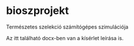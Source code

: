 # bioszprojekt
Természetes szelekció számítógépes szimulációja

Az itt található docx-ben van a kísérlet leírása is.
